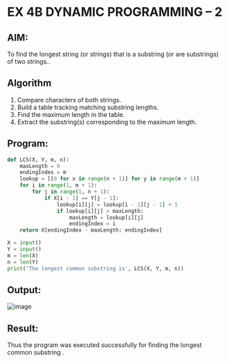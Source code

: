 # EX 4B DYNAMIC PROGRAMMING – 2

## AIM:
To find the longest string (or strings) that is a substring (or are substrings) of two strings..



## Algorithm
1. Compare characters of both strings.
2. Build a table tracking matching substring lengths.
3. Find the maximum length in the table.
4. Extract the substring(s) corresponding to the maximum length.
## Program:


```python
def LCS(X, Y, m, n):
    maxLength = 0
    endingIndex = m
    lookup = [[0 for x in range(n + 1)] for y in range(m + 1)]
    for i in range(1, m + 1):
        for j in range(1, n + 1):
            if X[i - 1] == Y[j - 1]:
                lookup[i][j] = lookup[i - 1][j - 1] + 1
                if lookup[i][j] > maxLength:
                    maxLength = lookup[i][j]
                    endingIndex = i
    return X[endingIndex - maxLength: endingIndex]

X = input()
Y = input()
m = len(X)
n = len(Y)
print('The longest common substring is', LCS(X, Y, m, n))

```

## Output:

![image](https://github.com/user-attachments/assets/26b392b1-5161-44ed-9a03-d20aeca2dd16)


## Result:
Thus the program was executed successfully for finding the longest common substring .
